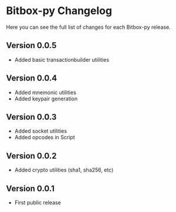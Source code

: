 Bitbox-py Changelog
=======================

Here you can see the full list of changes for each Bitbox-py release.


Version 0.0.5
-------------
- Added basic transactionbuilder utilities

Version 0.0.4
-------------
- Added mnemonic utilities
- Added keypair generation

Version 0.0.3
-------------
- Added socket utilities
- Added opcodes in Script

Version 0.0.2
-------------
- Added crypto utilities (sha1, sha256, etc)

Version 0.0.1
-------------
- First public release
